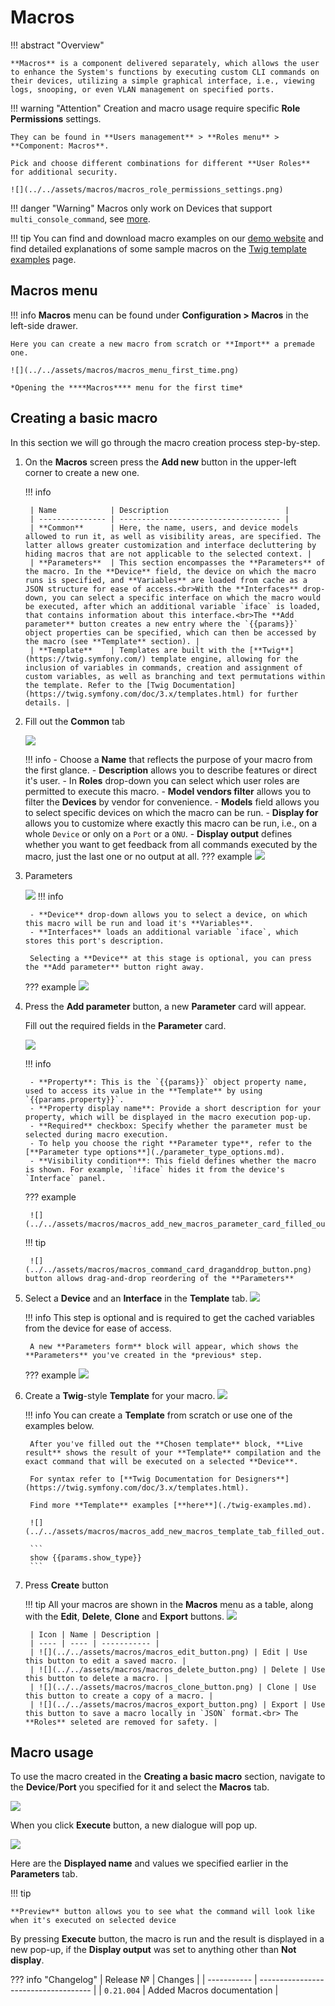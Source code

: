 # Macros

!!! abstract "Overview"
    
    **Macros** is a component delivered separately, which allows the user to enhance the System's functions by executing custom CLI commands on their devices, utilizing a simple graphical interface, i.e., viewing logs, snooping, or even VLAN management on specified ports.

!!! warning "Attention"
    Creation and macro usage require specific **Role Permissions** settings.

    They can be found in **Users management** > **Roles menu** > **Component: Macros**.

    Pick and choose different combinations for different **User Roles** for additional security.

    ![](../../assets/macros/macros_role_permissions_settings.png)

!!! danger "Warning"
    Macros only work on Devices that support `multi_console_command`, see [more](https://github.com/meklis/switcher-core/blob/master/docs/DEVICES.md).

!!! tip
    You can find and download macro examples on our [demo website](https://demo.wildcore.tools/config/macros) and find detailed explanations of some sample macros on the [Twig template examples](./twig-examples.md) page.

## Macros menu

!!! info
    **Macros** menu can be found under **Configuration > Macros** in the left-side drawer.

    Here you can create a new macro from scratch or **Import** a premade one.

    ![](../../assets/macros/macros_menu_first_time.png)

    *Opening the ****Macros**** menu for the first time*





## Creating a basic macro

In this section we will go through the macro creation process step-by-step.


1. On the **Macros** screen press the **Add new** button in the upper-left corner to create a new one.

    !!! info

        | Name            | Description                          |
        | --------------- | ------------------------------------ |
        | **Common**      | Here, the name, users, and device models allowed to run it, as well as visibility areas, are specified. The latter allows greater customization and interface decluttering by hiding macros that are not applicable to the selected context. |
        | **Parameters**  | This section encompasses the **Parameters** of the macro. In the **Device** field, the device on which the macro runs is specified, and **Variables** are loaded from cache as a JSON structure for ease of access.<br>With the **Interfaces** drop-down, you can select a specific interface on which the macro would be executed, after which an additional variable `iface` is loaded, that contains information about this interface.<br>The **Add parameter** button creates a new entry where the `{{params}}` object properties can be specified, which can then be accessed by the macro (see **Template** section). |
        | **Template**    | Templates are built with the [**Twig**](https://twig.symfony.com/) template engine, allowing for the inclusion of variables in commands, creation and assignment of custom variables, as well as branching and text permutations within the template. Refer to the [Twig Documentation](https://twig.symfony.com/doc/3.x/templates.html) for further details. |



2. Fill out the **Common** tab

    ![](../../assets/macros/macros_add_new_macros_common.png)

    !!! info
        - Choose a **Name** that reflects the purpose of your macro from the first glance.
        - **Description** allows you to describe features or direct it's user.
        - In **Roles** drop-down you can select which user roles are permitted to execute this macro.
        - **Model vendors filter** allows you to filter the **Devices** by vendor for convenience.
        - **Models** field allows you to select specific devices on which the macro can be run.
        - **Display for** allows you to customize where exactly this macro can be run, i.e., on a whole `Device` or only on a `Port` or a `ONU`.
        - **Display output** defines whether you want to get feedback from all commands executed by the macro, just the last one or no output at all.
    ??? example
        ![](../../assets/macros/macros_add_new_macros_common_filled_out.png)

3. Parameters

    ![](../../assets/macros/macros_add_new_macros_parameters.png)
    !!! info 
        
        - **Device** drop-down allows you to select a device, on which this macro will be run and load it's **Variables**. 
        - **Interfaces** loads an additional variable `iface`, which stores this port's description.
        
        Selecting a **Device** at this stage is optional, you can press the **Add parameter** button right away.

    ??? example 
        ![](../../assets/macros/macros_add_new_macros_parameters_filledout.png)

4. Press the **Add parameter** button, a new **Parameter** card will appear. 

    Fill out the required fields in the **Parameter** card.

    ![](../../assets/macros/macros_add_new_macros_parameter_card_empty.png)

    !!! info

        - **Property**: This is the `{{params}}` object property name, used to access its value in the **Template** by using `{{params.property}}`.
        - **Property display name**: Provide a short description for your property, which will be displayed in the macro execution pop-up.
        - **Required** checkbox: Specify whether the parameter must be selected during macro execution.
        - To help you choose the right **Parameter type**, refer to the [**Parameter type options**](./parameter_type_options.md).
        - **Visibility condition**: This field defines whether the macro is shown. For example, `!iface` hides it from the device's `Interface` panel.


    ??? example
        
        ![](../../assets/macros/macros_add_new_macros_parameter_card_filled_out.png)

    !!! tip 
        
        ![](../../assets/macros/macros_command_card_draganddrop_button.png) button allows drag-and-drop reordering of the **Parameters**

5. Select a **Device** and an **Interface** in the **Template** tab.
    ![](../../assets/macros/macros_add_new_macros_template_tab_empty.png)

    !!! info
        This step is optional and is required to get the cached variables from the device for ease of access.

        A new **Parameters form** block will appear, which shows the **Parameters** you've created in the *previous* step.

    ??? example
        ![](../../assets/macros/macros_add_new_macros_template_tab_device_selected.png)

6. Create a **Twig**-style **Template** for your macro.
    ![](../../assets/macros/macros_template_block_empty.png)

    !!! info
        You can create a **Template** from scratch or use one of the examples below.

        After you've filled out the **Chosen template** block, **Live result** shows the result of your **Template** compilation and the exact command that will be executed on a selected **Device**.

        For syntax refer to [**Twig Documentation for Designers**](https://twig.symfony.com/doc/3.x/templates.html).

        Find more **Template** examples [**here**](./twig-examples.md).

        ![](../../assets/macros/macros_add_new_macros_template_tab_filled_out.png)

        ```
        show {{params.show_type}}
        ```
    
7. Press **Create** button

    !!! tip
        All your macros are shown in the **Macros** menu as a table, along with the **Edit**, **Delete**, **Clone** and **Export** buttons.
        ![](../../assets/macros/macros_macro_in_the_list.png)

        | Icon | Name | Description |
        | ---- | ---- | ----------- |
        | ![](../../assets/macros/macros_edit_button.png) | Edit | Use this button to edit a saved macro. |
        | ![](../../assets/macros/macros_delete_button.png) | Delete | Use this button to delete a macro. |
        | ![](../../assets/macros/macros_clone_button.png) | Clone | Use this button to create a copy of a macro. |
        | ![](../../assets/macros/macros_export_button.png) | Export | Use this button to save a macro locally in `JSON` format.<br> The **Roles** seleted are removed for safety. |         

           


## Macro usage

To use the macro created in the **Creating a basic macro** section, navigate to the **Device**/**Port** you specified for it and select the **Macros** tab.

![](../../assets/macros/macros_device_macros_tab.png)

When you click **Execute** button, a new dialogue will pop up.

![](../../assets/macros/macros_device_running_macro.png)

Here are the **Displayed name** and values we specified earlier in the **Parameters** tab.

!!! tip 
    
    **Preview** button allows you to see what the command will look like when it's executed on selected device

By pressing **Execute** button, the macro is run and the result is displayed in a new pop-up, if the **Display output** was set to anything other than **Not display**.


??? info "Changelog"
    | Release №   | Changes                              |
    | ----------- | ------------------------------------ |
    | `0.21.004`  | Added Macros documentation           |